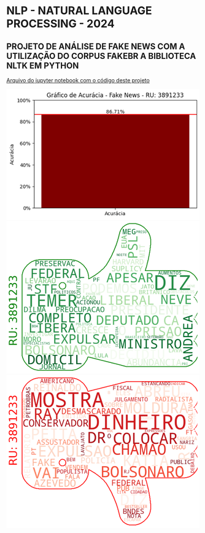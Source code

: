# NLP - NATURAL LANGUAGE PROCESSING - 2024

## PROJETO DE ANÁLISE DE FAKE NEWS COM A UTILIZAÇÃO DO CORPUS FAKEBR A BIBLIOTECA NLTK EM PYTHON

[Arquivo do jupyter notebook com o código deste projeto](npl_fakenews2.ipynb)

<img src="/output_GRAF.png">

<img src="/output_REAL.png">

<img src="/output_FAKE.png">

